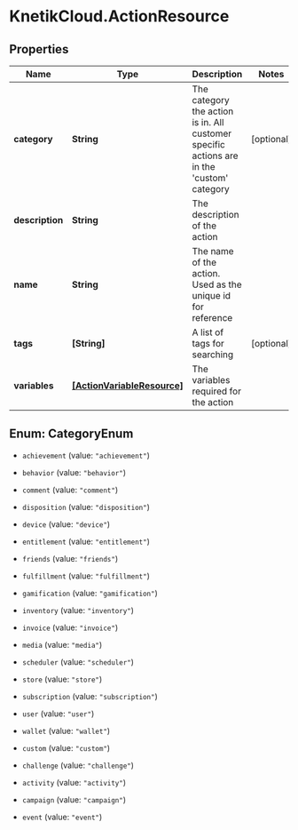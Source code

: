 # KnetikCloud.ActionResource

## Properties
Name | Type | Description | Notes
------------ | ------------- | ------------- | -------------
**category** | **String** | The category the action is in. All customer specific actions are in the &#39;custom&#39; category | [optional] 
**description** | **String** | The description of the action | 
**name** | **String** | The name of the action. Used as the unique id for reference | 
**tags** | **[String]** | A list of tags for searching | [optional] 
**variables** | [**[ActionVariableResource]**](ActionVariableResource.md) | The variables required for the action | 


<a name="CategoryEnum"></a>
## Enum: CategoryEnum


* `achievement` (value: `"achievement"`)

* `behavior` (value: `"behavior"`)

* `comment` (value: `"comment"`)

* `disposition` (value: `"disposition"`)

* `device` (value: `"device"`)

* `entitlement` (value: `"entitlement"`)

* `friends` (value: `"friends"`)

* `fulfillment` (value: `"fulfillment"`)

* `gamification` (value: `"gamification"`)

* `inventory` (value: `"inventory"`)

* `invoice` (value: `"invoice"`)

* `media` (value: `"media"`)

* `scheduler` (value: `"scheduler"`)

* `store` (value: `"store"`)

* `subscription` (value: `"subscription"`)

* `user` (value: `"user"`)

* `wallet` (value: `"wallet"`)

* `custom` (value: `"custom"`)

* `challenge` (value: `"challenge"`)

* `activity` (value: `"activity"`)

* `campaign` (value: `"campaign"`)

* `event` (value: `"event"`)




